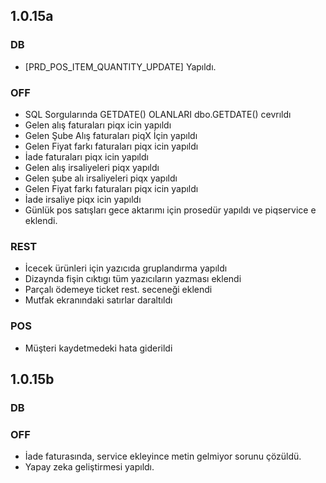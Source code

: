 ## 1.0.15a
### DB
- [PRD_POS_ITEM_QUANTITY_UPDATE] Yapıldı.

### OFF
- SQL Sorgularında GETDATE() OLANLARI dbo.GETDATE() cevrıldı
- Gelen alış faturaları piqx icin yapıldı
- Gelen Şube Alış faturaları piqX İçin yapıldı
- Gelen Fiyat farkı faturaları piqx icin yapıldı
- İade faturaları piqx icin yapıldı
- Gelen alış irsaliyeleri piqx yapıldı
- Gelen şube alı irsaliyeleri piqx yapıldı
- Gelen Fiyat farkı faturaları piqx icin yapıldı
- İade irsaliye piqx icin yapıldı
- Günlük pos satışları gece aktarımı için prosedür yapıldı ve piqservice e eklendi.

### REST 
- İcecek ürünleri için yazıcıda gruplandırma yapıldı
- Dizaynda fişin cıktıgı tüm yazıcıların yazması eklendi
- Parçalı ödemeye ticket rest. seceneği eklendi
- Mutfak ekranındaki satırlar daraltıldı
### POS
- Müşteri kaydetmedeki hata giderildi

## 1.0.15b
### DB


### OFF
- İade faturasında, service ekleyince metin gelmiyor sorunu çözüldü.
- Yapay zeka geliştirmesi yapıldı.

